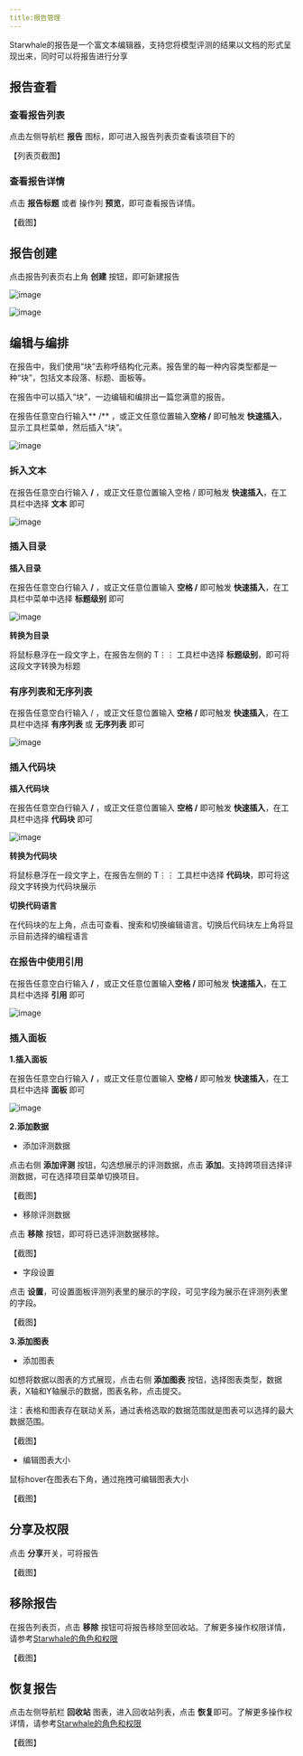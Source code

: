 ```yaml
---
title:报告管理
---
```

Starwhale的报告是一个富文本编辑器，支持您将模型评测的结果以文档的形式呈现出来，同时可以将报告进行分享

## 报告查看

### 查看报告列表

点击左侧导航栏 **报告** 图标，即可进入报告列表页查看该项目下的

【列表页截图】

### 查看报告详情

点击 **报告标题** 或者 操作列 **预览**，即可查看报告详情。

【截图】

## 报告创建

点击报告列表页右上角 **创建** 按钮，即可新建报告

![image](https://starwhale-examples.oss-cn-beijing.aliyuncs.com/docs/User%20guide/report/create%20button.jpg)

![image](https://starwhale-examples.oss-cn-beijing.aliyuncs.com/docs/User%20guide/report/create%20report.jpg)

## 编辑与编排

在报告中，我们使用“块”去称呼结构化元素。报告里的每一种内容类型都是一种“块”，包括文本段落、标题、面板等。

在报告中可以插入“块”，一边编辑和编排出一篇您满意的报告。

在报告任意空白行输入** /** ，或正文任意位置输入**空格 /** 即可触发 **快速插入**，显示工具栏菜单，然后插入“块”。

![image](https://starwhale-examples.oss-cn-beijing.aliyuncs.com/docs/User%20guide/report/toolbar.jpg)

### 拆入文本

在报告任意空白行输入 **/** ，或正文任意位置输入空格 / 即可触发 **快速插入**，在工具栏中选择 **文本** 即可

![image](https://starwhale-examples.oss-cn-beijing.aliyuncs.com/docs/User%20guide/report/text.jpg)

### 插入目录

**插入目录**

在报告任意空白行输入 **/** ，或正文任意位置输入 **空格 /** 即可触发 **快速插入**，在工具栏中菜单中选择 **标题级别** 即可

![image](https://starwhale-examples.oss-cn-beijing.aliyuncs.com/docs/User%20guide/report/heading.jpg)

**转换为目录**

将鼠标悬浮在一段文字上，在报告左侧的 T⋮⋮ 工具栏中选择 **标题级别**，即可将这段文字转换为标题

### 有序列表和无序列表

在报告任意空白行输入 / ，或正文任意位置输入 **空格 /** 即可触发 **快速插入**，在工具栏中选择 **有序列表** 或 **无序列表** 即可

![image](https://starwhale-examples.oss-cn-beijing.aliyuncs.com/docs/User%20guide/report/number%20and%20bullet%20list.jpg)

### 插入代码块

**插入代码块**

在报告任意空白行输入 **/** ，或正文任意位置输入 **空格 /** 即可触发 **快速插入**，在工具栏中选择 **代码块** 即可

![image](https://starwhale-examples.oss-cn-beijing.aliyuncs.com/docs/User%20guide/report/code.jpg)

**转换为代码块**

将鼠标悬浮在一段文字上，在报告左侧的 T⋮⋮ 工具栏中选择 **代码块**，即可将这段文字转换为代码块展示

**切换代码语言**

在代码块的左上角，点击可查看、搜索和切换编辑语言。切换后代码块左上角将显示目前选择的编程语言

### 在报告中使用引用

在报告任意空白行输入 **/** ，或正文任意位置输入**空格 /** 即可触发 **快速插入**，在工具栏中选择 **引用** 即可

![image](https://starwhale-examples.oss-cn-beijing.aliyuncs.com/docs/User%20guide/report/quote.jpg)

### 插入面板

**1.插入面板**

在报告任意空白行输入 **/** ，或正文任意位置输入 **空格 /** 即可触发 **快速插入**，在工具栏中选择 **面板** 即可

  ![image](https://starwhale-examples.oss-cn-beijing.aliyuncs.com/docs/User%20guide/report/panel.jpg)
  
**2.添加数据**

- 添加评测数据

点击右侧 **添加评测** 按钮，勾选想展示的评测数据，点击 **添加**。支持跨项目选择评测数据，可在选择项目菜单切换项目。

【截图】

- 移除评测数据

点击 **移除** 按钮，即可将已选评测数据移除。

【截图】

- 字段设置

点击 **设置**，可设置面板评测列表里的展示的字段，可见字段为展示在评测列表里的字段。

【截图】

**3.添加图表**

- 添加图表

如想将数据以图表的方式展现，点击右侧 **添加图表** 按钮，选择图表类型，数据表，X轴和Y轴展示的数据，图表名称，点击提交。

注：表格和图表存在联动关系，通过表格选取的数据范围就是图表可以选择的最大数据范围。

【截图】

- 编辑图表大小

鼠标hover在图表右下角，通过拖拽可编辑图表大小

【截图】

## 分享及权限

点击 **分享**开关，可将报告

【截图】

## 移除报告

在报告列表页，点击 **移除** 按钮可将报告移除至回收站。了解更多操作权限详情，请参考[Starwhale的角色和权限](https://starwhale.cn/docs/concepts/roles-permissions)

【截图】

## 恢复报告

点击左侧导航栏 **回收站** 图表，进入回收站列表，点击 **恢复**即可。了解更多操作权详情，请参考[Starwhale的角色和权限](https://starwhale.cn/docs/concepts/roles-permissions)

【截图】
